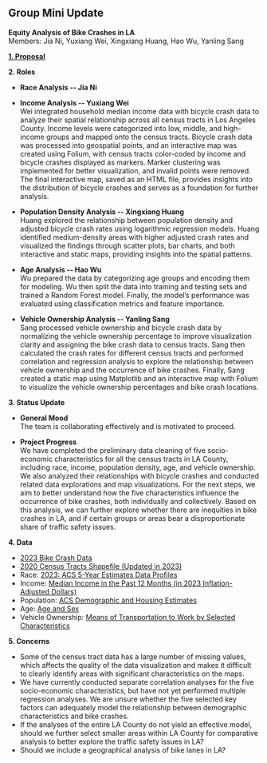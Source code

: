 ## Group Mini Update
**Equity Analysis of Bike Crashes in LA**  
Members: Jia Ni, Yuxiang Wei, Xingxiang Huang, Hao Wu, Yanling Sang  

[**1. Proposal**](https://github.com/JiaNi825/bikecrashes_equityanalysis/blob/main/Group%20Assignment/proposal.md)  

**2. Roles**  
- **Race Analysis -- Jia Ni**  

- **Income Analysis -- Yuxiang Wei**  
Wei integrated household median income data with bicycle crash data to analyze their spatial relationship across all census tracts in Los Angeles County. Income levels were categorized into low, middle, and high-income groups and mapped onto the census tracts. Bicycle crash data was processed into geospatial points, and an interactive map was created using Folium, with census tracts color-coded by income and bicycle crashes displayed as markers. Marker clustering was implemented for better visualization, and invalid points were removed. The final interactive map, saved as an HTML file, provides insights into the distribution of bicycle crashes and serves as a foundation for further analysis.

- **Population Density Analysis -- Xingxiang Huang**  
Huang explored the relationship between population density and adjusted bicycle crash rates using logarithmic regression models. Huang identified medium-density areas with higher adjusted crash rates and visualized the findings through scatter plots, bar charts, and both interactive and static maps, providing insights into the spatial patterns.  

- **Age Analysis -- Hao Wu**  
Wu prepared the data by categorizing age groups and encoding them for modeling. Wu then split the data into training and testing sets and trained a Random Forest model. Finally, the model’s performance was evaluated using classification metrics and feature importance.  

- **Vehicle Ownership Analysis -- Yanling Sang**  
Sang processed vehicle ownership and bicycle crash data by normalizing the vehicle ownership percentage to improve visualization clarity and assigning the bike crash data to census tracts. Sang then calculated the crash rates for different census tracts and performed correlation and regression analysis to explore the relationship between vehicle ownership and the occurrence of bike crashes. Finally, Sang created a static map using Matplotlib and an interactive map with Folium to visualize the vehicle ownership percentages and bike crash locations.  

**3. Status Update**  
- **General Mood**  
The team is collaborating effectively and is motivated to proceed.

- **Project Progress**  
We have completed the preliminary data cleaning of five socio-economic characteristics for all the census tracts in LA County, including race, income, population density, age, and vehicle ownership. We also analyzed their relationships with bicycle crashes and conducted related data explorations and map visualizations.
For the next steps, we aim to better understand how the five characteristics influence the occurrence of bike crashes, both individually and collectively. Based on this analysis, we can further explore whether there are inequities in bike crashes in LA, and if certain groups or areas bear a disproportionate share of traffic safety issues.  

**4. Data**  
- [2023 Bike Crash Data](https://tims.berkeley.edu/tools/query/summary.php)  
- [2020 Census Tracts Shapefile (Updated in 2023)](https://data.lacounty.gov/datasets/lacounty::2020-census-tracts-4/about）)  
- Race: [2023: ACS 5-Year Estimates Data Profiles](https://data.census.gov/table/ACSDP5Y2023.DP05?g=050XX00US06037$1400000&moe=false)  
- Income: [Median Income in the Past 12 Months (in 2023 Inflation-Adjusted Dollars)](https://data.census.gov/table/ACSST5Y2023.S1903?t=Income%20and%20Poverty&g=040XX00US06_050XX00US06037)  
- Population: [ACS Demographic and Housing Estimates](https://data.census.gov/table/ACSDP5Y2023.DP05?t=Populations%20and%20People&g=050XX00US06037$1400000&tp=true)  
- Age: [Age and Sex](https://data.census.gov/table/ACSST5Y2023.S0101?t=Age%20and%20Sex&g=050XX00US06037$1400000&tp=true)  
- Vehicle Ownership: [Means of Transportation to Work by Selected Characteristics](https://data.census.gov/table/ACSST5Y2023.S0802?t=Commuting&g=040XX00US06$1400000)  

**5. Concerns**  
- Some of the census tract data has a large number of missing values, which affects the quality of the data visualization and makes it difficult to clearly identify areas with significant characteristics on the maps.  
- We have currently conducted separate correlation analyses for the five socio-economic characteristics, but have not yet performed multiple regression analyses. We are unsure whether the five selected key factors can adequately model the relationship between demographic characteristics and bike crashes.  
- If the analyses of the entire LA County do not yield an effective model, should we further select smaller areas within LA County for comparative analysis to better explore the traffic safety issues in LA?  
- Should we include a geographical analysis of bike lanes in LA?  
